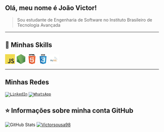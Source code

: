 
## Olá, meu nome é <strong>João Victor!</strong>

> Sou estudante de Engenharia de Software no Instituto Brasileiro de Tecnologia Avançada

----

## 🚀 Minhas Skills

<code><img height="32" src="https://raw.githubusercontent.com/github/explore/80688e429a7d4ef2fca1e82350fe8e3517d3494d/topics/javascript/javascript.png" alt="Javascript"/></code>
<code><img height="32" src="https://raw.githubusercontent.com/github/explore/80688e429a7d4ef2fca1e82350fe8e3517d3494d/topics/nodejs/nodejs.png" alt="Nodejs"/></code>
<code><img height="32" src="https://raw.githubusercontent.com/github/explore/80688e429a7d4ef2fca1e82350fe8e3517d3494d/topics/html/html.png" alt="HTML5"/></code>
<code><img height="32" src="https://raw.githubusercontent.com/github/explore/80688e429a7d4ef2fca1e82350fe8e3517d3494d/topics/css/css.png" alt="CSS"/></code>
<code><img height="32" src="https://raw.githubusercontent.com/github/explore/80688e429a7d4ef2fca1e82350fe8e3517d3494d/topics/mysql/mysql.png" alt="MySQL"/></code>

---
##  Minhas Redes
<code><a href="https://www.linkedin.com/in/victorsousa98"><img src="https://edent.github.io/SuperTinyIcons/images/svg/linkedin.svg" width="40" title="LinkedIn" /></a></code>
<code><a href="tel:+5598985504091"><img src="https://edent.github.io/SuperTinyIcons/images/svg/whatsapp.svg" width="40" title="WhatsApp" /></a></code>
  

## ⭐ Informações sobre minha conta GitHub
![GitHub Stats](https://github-readme-stats.vercel.app/api?username=Victorsousa98&show_icons=true) [![Victorsousa98](https://github-readme-stats.vercel.app/api/top-langs/?username=Victorsousa98&hide=html&layout=compact&theme=default)](https://github.com/Victorsousa98/)

